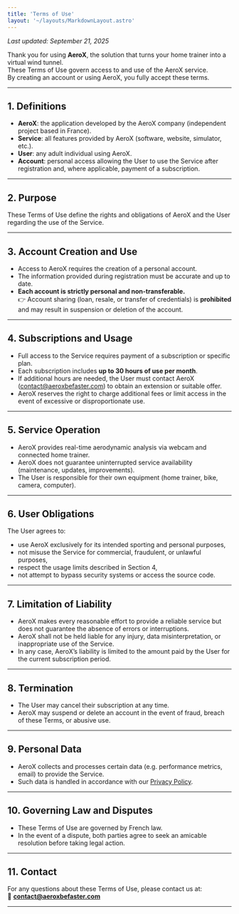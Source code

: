 ```yaml
---
title: 'Terms of Use'
layout: '~/layouts/MarkdownLayout.astro'
---
```


_Last updated: September 21, 2025_

Thank you for using **AeroX**, the solution that turns your home trainer into a virtual wind tunnel.  
These Terms of Use govern access to and use of the AeroX service.  
By creating an account or using AeroX, you fully accept these terms.

---

## 1. Definitions
- **AeroX**: the application developed by the AeroX company (independent project based in France).  
- **Service**: all features provided by AeroX (software, website, simulator, etc.).  
- **User**: any adult individual using AeroX.  
- **Account**: personal access allowing the User to use the Service after registration and, where applicable, payment of a subscription.  

---

## 2. Purpose
These Terms of Use define the rights and obligations of AeroX and the User regarding the use of the Service.  

---

## 3. Account Creation and Use
- Access to AeroX requires the creation of a personal account.  
- The information provided during registration must be accurate and up to date.  
- **Each account is strictly personal and non-transferable.**  
  👉 Account sharing (loan, resale, or transfer of credentials) is **prohibited** and may result in suspension or deletion of the account.

---

## 4. Subscriptions and Usage
- Full access to the Service requires payment of a subscription or specific plan.  
- Each subscription includes **up to 30 hours of use per month**.  
- If additional hours are needed, the User must contact AeroX (contact@aeroxbefaster.com) to obtain an extension or suitable offer.  
- AeroX reserves the right to charge additional fees or limit access in the event of excessive or disproportionate use.  

---

## 5. Service Operation
- AeroX provides real-time aerodynamic analysis via webcam and connected home trainer.  
- AeroX does not guarantee uninterrupted service availability (maintenance, updates, improvements).  
- The User is responsible for their own equipment (home trainer, bike, camera, computer).  

---

## 6. User Obligations
The User agrees to:  
- use AeroX exclusively for its intended sporting and personal purposes,  
- not misuse the Service for commercial, fraudulent, or unlawful purposes,  
- respect the usage limits described in Section 4,  
- not attempt to bypass security systems or access the source code.  

---

## 7. Limitation of Liability
- AeroX makes every reasonable effort to provide a reliable service but does not guarantee the absence of errors or interruptions.  
- AeroX shall not be held liable for any injury, data misinterpretation, or inappropriate use of the Service.  
- In any case, AeroX’s liability is limited to the amount paid by the User for the current subscription period.  

---

## 8. Termination
- The User may cancel their subscription at any time.  
- AeroX may suspend or delete an account in the event of fraud, breach of these Terms, or abusive use.  

---

## 9. Personal Data
- AeroX collects and processes certain data (e.g. performance metrics, email) to provide the Service.  
- Such data is handled in accordance with our [Privacy Policy](/privacy).  

---

## 10. Governing Law and Disputes
- These Terms of Use are governed by French law.  
- In the event of a dispute, both parties agree to seek an amicable resolution before taking legal action.  

---

## 11. Contact
For any questions about these Terms of Use, please contact us at:  
📧 **contact@aeroxbefaster.com**

---
